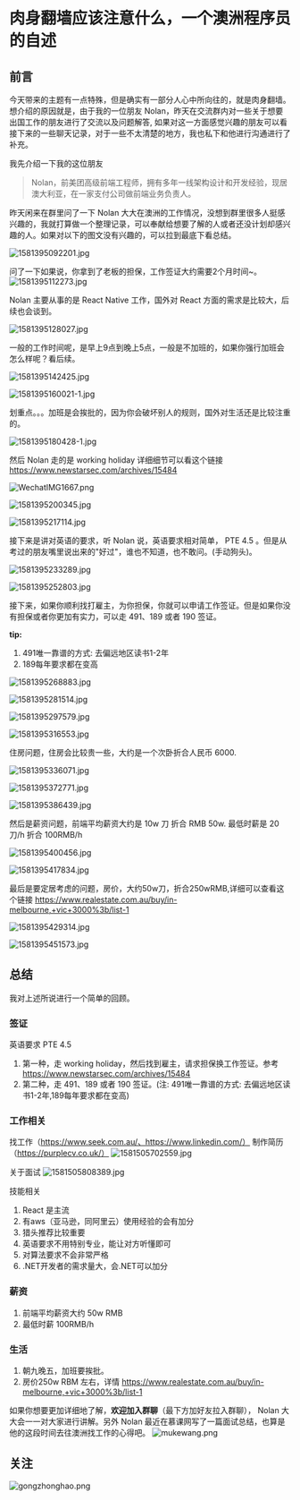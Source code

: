 # 肉身翻墙应该注意什么，一个澳洲程序员的自述

## 前言

今天带来的主题有一点特殊，但是确实有一部分人心中所向往的，就是肉身翻墙。想介绍的原因就是，由于我的一位朋友 Nolan，昨天在交流群内对一些关于想要出国工作的朋友进行了交流以及问题解答, 如果对这一方面感觉兴趣的朋友可以看接下来的一些聊天记录，对于一些不太清楚的地方，我也私下和他进行沟通进行了补充。

我先介绍一下我的这位朋友
> Nolan，前美团高级前端工程师，拥有多年一线架构设计和开发经验，现居澳大利亚，在一家支付公司做前端业务负责人。

昨天闲来在群里问了一下 Nolan 大大在澳洲的工作情况，没想到群里很多人挺感兴趣的，我就打算做一个整理记录，可以奉献给想要了解的人或者还没计划却感兴趣的人。如果对以下的图文没有兴趣的，可以拉到最底下看总结。

![1581395092201.jpg](https://s3.qiufengh.com/blog/1581395092201.jpg)

问了一下如果说，你拿到了老板的担保，工作签证大约需要2个月时间~。
![1581395112273.jpg](https://s3.qiufengh.com/blog/1581395112273.jpg)

Nolan 主要从事的是 React Native 工作，国外对 React 方面的需求是比较大，后续也会谈到。

![1581395128027.jpg](https://s3.qiufengh.com/blog/1581395128027.jpg)

一般的工作时间呢，是早上9点到晚上5点，一般是不加班的，如果你强行加班会怎么样呢？看后续。

![1581395142425.jpg](https://s3.qiufengh.com/blog/1581395142425.jpg)

![1581395160021-1.jpg](https://s3.qiufengh.com/blog/1581395160021-1.jpg)

划重点。。。加班是会挨批的，因为你会破坏别人的规则，国外对生活还是比较注重的。

![1581395180428-1.jpg](https://s3.qiufengh.com/blog/1581395180428-1.jpg)

然后 Nolan 走的是 working holiday 详细细节可以看这个链接 https://www.newstarsec.com/archives/15484

![WechatIMG1667.png](https://s3.qiufengh.com/blog/WechatIMG1667.png)

![1581395200345.jpg](https://s3.qiufengh.com/blog/1581395200345.jpg)

![1581395217114.jpg](https://s3.qiufengh.com/blog/1581395217114.jpg)


接下来是讲对英语的要求，听 Nolan 说，英语要求相对简单， PTE 4.5 。但是从考过的朋友嘴里说出来的"好过"，谁也不知道，也不敢问。(手动狗头)。

![1581395233289.jpg](https://s3.qiufengh.com/blog/1581395233289.jpg)


![1581395252803.jpg](https://s3.qiufengh.com/blog/1581395252803.jpg)

接下来，如果你顺利找打雇主，为你担保，你就可以申请工作签证。但是如果你没有担保或者你更加有实力，可以走 491、189 或者 190 签证。

**tip:**

1. 491唯一靠谱的方式: 去偏远地区读书1-2年
2. 189每年要求都在变高

![1581395268883.jpg](https://s3.qiufengh.com/blog/1581395268883.jpg)


![1581395281514.jpg](https://s3.qiufengh.com/blog/1581395281514.jpg)

![1581395297579.jpg](https://s3.qiufengh.com/blog/1581395297579.jpg)

![1581395316553.jpg](https://s3.qiufengh.com/blog/1581395316553.jpg)

住房问题，住房会比较贵一些，大约是一个次卧折合人民币 6000.

![1581395336071.jpg](https://s3.qiufengh.com/blog/1581395336071.jpg)

![1581395372771.jpg](https://s3.qiufengh.com/blog/1581395372771.jpg)


![1581395386439.jpg](https://s3.qiufengh.com/blog/1581395386439.jpg)

然后是薪资问题，前端平均薪资大约是 10w 刀 折合 RMB 50w. 最低时薪是 20刀/h 折合 100RMB/h

![1581395400456.jpg](https://s3.qiufengh.com/blog/1581395400456.jpg)

![1581395417834.jpg](https://s3.qiufengh.com/blog/1581395417834.jpg)

最后是要定居考虑的问题，房价，大约50w刀，折合250wRMB,详细可以查看这个链接 https://www.realestate.com.au/buy/in-melbourne,+vic+3000%3b/list-1

![1581395429314.jpg](https://s3.qiufengh.com/blog/1581395429314.jpg)

![1581395451573.jpg](https://s3.qiufengh.com/blog/1581395451573.jpg)

## 总结
我对上述所说进行一个简单的回顾。

### 签证
英语要求 PTE 4.5
1. 第一种，走 working holiday，然后找到雇主，请求担保换工作签证。参考 https://www.newstarsec.com/archives/15484
2. 第二种，走 491、189 或者 190 签证。(注: 491唯一靠谱的方式: 去偏远地区读书1-2年,189每年要求都在变高)

### 工作相关
找工作（https://www.seek.com.au/、https://www.linkedin.com/）
制作简历（https://purplecv.co.uk/）
![1581505702559.jpg](https://s3.qiufengh.com/blog/1581505702559.jpg)

关于面试
![1581505808389.jpg](https://s3.qiufengh.com/blog/1581505808389.jpg)

技能相关
1. React 是主流
2. 有aws（亚马逊，同阿里云）使用经验的会有加分
3. 猎头推荐比较重要
4. 英语要求不用特别专业，能让对方听懂即可
5. 对算法要求不会非常严格
6. .NET开发者的需求量大，会.NET可以加分

### 薪资
1. 前端平均薪资大约 50w RMB
2. 最低时薪 100RMB/h

### 生活
1. 朝九晚五，加班要挨批。
2. 房价250w RBM 左右，详情 https://www.realestate.com.au/buy/in-melbourne,+vic+3000%3b/list-1


如果你想要更加详细地了解，**欢迎加入群聊**（最下方加好友拉入群聊）， Nolan 大大会一一对大家进行讲解。另外 Nolan 最近在慕课网写了一篇面试总结，也算是他的这段时间去往澳洲找工作的心得吧。
![mukewang.png](https://s3.qiufengh.com/blog/mukewang.png)

## 关注 
![gongzhonghao.png](https://s3.qiufengh.com/blog/gongzhonghao.png)